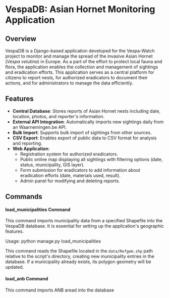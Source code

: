 # VespaDB: Asian Hornet Monitoring Application

## Overview

VespaDB is a Django-based application developed for the Vespa-Watch project to monitor and manage the spread of the invasive Asian Hornet (*Vespa velutina*) in Europe. As a part of the effort to protect local fauna and flora, the application enables the collection and management of sightings and eradication efforts. This application serves as a central platform for citizens to report nests, for authorized eradicators to document their actions, and for administrators to manage the data efficiently.

## Features

- **Central Database**: Stores reports of Asian Hornet nests including date, location, photos, and reporter's information.
- **External API Integration**: Automatically imports new sightings daily from an Waarnemingen.be API.
- **Bulk Import**: Supports bulk import of sightings from other sources.
- **CSV Export**: Enables export of public data to CSV format for analysis and reporting.
- **Web Application**:
  - Registration system for authorized eradicators.
  - Public online map displaying all sightings with filtering options (date, status, municipality, GIS layer).
  - Form submission for eradicators to add information about eradication efforts (date, materials used, result).
  - Admin panel for modifying and deleting reports.

## Commands

#### load_municipalities Command

This command imports municipality data from a specified Shapefile into the VespaDB database. It is essential for setting up the application's geographic features.

Usage: python manage.py load_municipalities

This command reads the Shapefile located in the `data/Refgem.shp` path relative to the script's directory, creating new municipality entries in the database. If a municipality already exists, its polygon geometry will be updated.

#### load_anb Command

This command imports ANB aread into the database